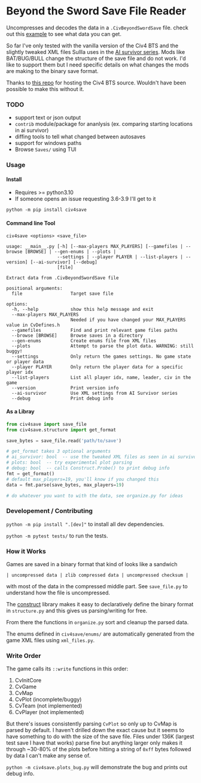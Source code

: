 # Beyond the Sword Save File Reader

Uncompresses and decodes the data in a `.CivBeyondSwordSave` file.
check out this [example](example.json) to see what data you can get.

So far I've only tested with the vanilla version of the Civ4 BTS and the slightly tweaked XML files Sullla uses in the [AI survivor series](https://sullla.com/Civ4/civ4survivor6-14.html).
Mods like BAT/BUG/BULL change the structure of the save file and do not work.
I'd like to support them but I need specific details on what changes the mods are making to the binary save format.

Thanks to [this repo](https://github.com/dguenms/beyond-the-sword-sdk) for hosting the Civ4 BTS source.
Wouldn't have been possible to make this without it.


### TODO
- support text or json output
- `contrib` module/package for ananlysis (ex. comparing starting locations in ai survivor)
- diffing tools to tell what changed between autosaves
- support for windows paths
- Browse `Saves/` using TUI


### Usage

#### Install

* Requires >= python3.10
* If someone opens an issue requesting 3.6-3.9 I'll get to it

`python -m pip install civ4save`

#### Command line Tool

`civ4save <options> <save_file>`

```
usage: __main__.py [-h] [--max-players MAX_PLAYERS] [--gamefiles | --browse [BROWSE] | --gen-enums | --plots |
                   --settings | --player PLAYER | --list-players | --version] [--ai-survivor] [--debug]
                   [file]

Extract data from .CivBeyondSwordSave file

positional arguments:
  file                  Target save file

options:
  -h, --help            show this help message and exit
  --max-players MAX_PLAYERS
                        Needed if you have changed your MAX_PLAYERS value in CvDefines.h
  --gamefiles           Find and print relevant game files paths
  --browse [BROWSE]     Browse saves in a directory
  --gen-enums           Create enums file from XML files
  --plots               Attempt to parse the plot data. WARNING: still buggy!
  --settings            Only return the games settings. No game state or player data
  --player PLAYER       Only return the player data for a specific player idx
  --list-players        List all player idx, name, leader, civ in the game
  --version             Print version info
  --ai-survivor         Use XML settings from AI Survivor series
  --debug               Print debug info
```

#### As a Libray

```python
from civ4save import save_file
from civ4save.structure import get_format

save_bytes = save_file.read('path/to/save')

# get_format takes 3 optional arguments
# ai_survivor: bool  -- use the tweaked XML files as seen in ai survivor
# plots: bool  -- try experimental plot parsing
# debug: bool  -- calls Construct.Probe() to print debug info
fmt = get_format()
# default max_players=19, you'll know if you changed this
data = fmt.parse(save_bytes, max_players=19)

# do whatever you want to with the data, see organize.py for ideas
```


### Developement / Contributing
`python -m pip install ".[dev]"` to install all dev dependencies.

`python -m pytest tests/` to run the tests.


### How it Works
Games are saved in a binary format that kind of looks like a sandwich

`| uncompressed data | zlib compressed data | uncompressed checksum |`

with most of the data in the compressed middle part. See `save_file.py` to understand how the file is uncompressed.

The [construct](https://github.com/construct/construct) library makes it easy to declaratively define the binary format in `structure.py` and this gives us parsing/writing for free.

From there the functions in `organize.py` sort and cleanup the parsed data.

The enums defined in `civ4save/enums/` are automatically generated from the game XML files using `xml_files.py`.


### Write Order
The game calls its `::write` functions in this order:

1. CvInitCore
2. CvGame
3. CvMap
4. CvPlot (incomplete/buggy)
4. CvTeam (not implemented)
5. CvPlayer (not implemented)

But there's issues consistently parsing `CvPlot` so only up to CvMap is parsed by default.
I haven't drilled down the exact cause but it seems to have something to do with the size of the save file.
Files under 136K (largest test save I have that works) parse fine but anything larger only makes it through ~30-80% of the plots before hitting a string of `0xff` bytes followed by data I can't make any sense of.

`python -m civ4save.plots_bug.py` will demonstrate the bug and prints out debug info.

